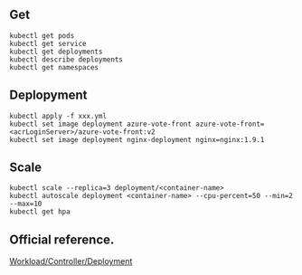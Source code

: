 ## Get
```
kubectl get pods
kubectl get service
kubectl get deployments
kubectl describe deployments
kubectl get namespaces

```

## Deplopyment 
```
kubectl apply -f xxx.yml
kubectl set image deployment azure-vote-front azure-vote-front=<acrLoginServer>/azure-vote-front:v2
kubectl set image deployment nginx-deployment nginx=nginx:1.9.1

```

## Scale
```
kubectl scale --replica=3 deployment/<container-name>  
kubectl autoscale deployment <container-name> --cpu-percent=50 --min=2 --max=10
kubectl get hpa
```
## Official reference. 
[Workload/Controller/Deployment](https://kubernetes.io/zh/docs/concepts/workloads/controllers/deployment/)  
